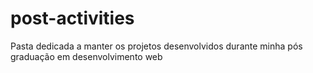 # post-activities
Pasta dedicada a manter os projetos desenvolvidos durante minha pós graduação em desenvolvimento web
